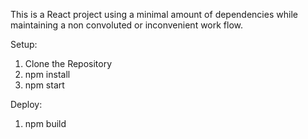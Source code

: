 This is a React project using a minimal amount of dependencies while maintaining a non convoluted or inconvenient work flow.

Setup:

1. Clone the Repository
2. npm install
3. npm start

Deploy:

1. npm build